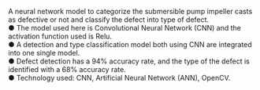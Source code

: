 A neural network model to categorize the submersible pump impeller casts as defective or not and classify the defect into type of defect. <br>
● The model used here is Convolutional Neural Network (CNN) and the activation function used is Relu. <br>
● A detection and type classification model both using CNN are integrated into one single model. <br>
● Defect detection has a 94% accuracy rate, and the type of the defect is identified with a 68% accuracy rate. <br>
● Technology used: CNN, Artificial Neural Network (ANN), OpenCV. <br>
